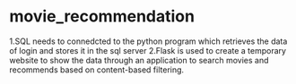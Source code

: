 # movie_recommendation
1.SQL needs to connedcted to the python program which retrieves the data of login and stores it in the sql server
2.Flask is used to create a temporary website to show the data through an application to search movies and recommends based on content-based filtering.
